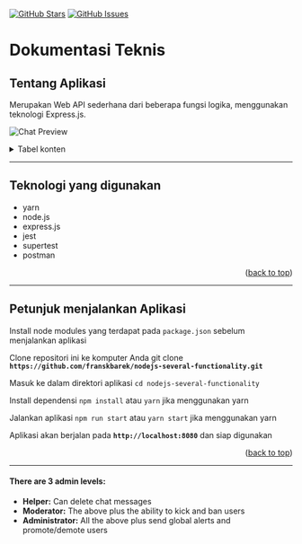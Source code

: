 <a name="readme-top"></a>

[![GitHub Stars](https://img.shields.io/github/stars/franskbarek/nodejs-several-functionality.svg)](https://github.com/franskbarek/nodejs-several-functionality/stars) [![GitHub Issues](https://img.shields.io/github/issues/franskbarek/nodejs-several-functionality.svg)](https://github.com/franskbarek/nodejs-several-functionality/issues)

# Dokumentasi Teknis

## Tentang Aplikasi

Merupakan Web API sederhana dari beberapa fungsi logika, menggunakan teknologi Express.js.

![Chat Preview](https://www.udrop.com/7Lqz/testing-all.png)

<!-- TABLE OF CONTENTS -->
<details>
  <summary>Tabel konten</summary>
  <ol>
    <li>
      <a href="#tentang-aplikasi">Tentang Aplikasi</a>
      <ul>
        <li><a href="#teknologi-yang-digunakan">Teknologi yang digunakan</a></li>
      </ul>
    </li>
    <li>
      <a href="#petunjuk-menjalankan-aplikasi">Petunjuk menjalankan Aplikasi</a>
    </li>
    <li>
      <a href="#aplikasi-penjadwalan-kamar-operasi">Aplikasi Penjadwalan Kamar Operasi</a>
      <ul>
        <li><a href="#mulai-membuat-jadwal">Mulai</a></li>
        <li><a href="#unit-testing-booking">Unit Testing</a></li>
      </ul>
    </li>
    <li>
      <a href="#aplikasi-penggajian">Aplikasi Penggajian</a>
      <ul>
        <li><a href="#mulai-cek-gaji">Mulai</a></li>
        <li><a href="#unit-testing-gaji">Unit Testing</a></li>
      </ul>
    </li>
  </ol>
</details>

---

## Teknologi yang digunakan

- yarn
- node.js
- express.js
- jest
- supertest
- postman

<p align="right">(<a href="#readme-top">back to top</a>)</p>

---

## Petunjuk menjalankan Aplikasi

Install node modules yang terdapat pada `package.json` sebelum menjalankan aplikasi

Clone repositori ini ke komputer Anda git clone **`https://github.com/franskbarek/nodejs-several-functionality.git`**

Masuk ke dalam direktori aplikasi `cd nodejs-several-functionality`

Install dependensi `npm install` atau `yarn` jika menggunakan yarn

Jalankan aplikasi `npm run start` atau `yarn start` jika menggunakan yarn

Aplikasi akan berjalan pada **`http://localhost:8080`** dan siap digunakan

<p align="right">(<a href="#readme-top">back to top</a>)</p>

---

#### There are 3 admin levels:

- **Helper:** Can delete chat messages
- **Moderator:** The above plus the ability to kick and ban users
- **Administrator:** All the above plus send global alerts and promote/demote users
